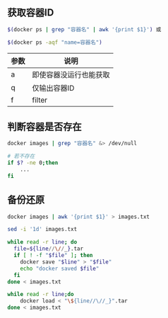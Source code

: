 <!--
 * @Description: 
 * @Version: 1.0
 * @Author: DaLao
 * @Email: dalao_li@163.com
 * @Date: 2021-03-15 10:21:24
 * @LastEditors: DaLao
 * @LastEditTime: 2022-02-20 18:09:05
-->


## 获取容器ID

```sh
$(docker ps | grep "容器名" | awk '{print $1}') 或

$(docker ps -aqf "name=容器名")
```

| 参数 | 说明                   |
| ---- | ---------------------- |
| a    | 即使容器没运行也能获取 |
| q    | 仅输出容器ID           |
| f    | filter                 |


## 判断容器是否存在

```sh
docker images | grep "容器名" &> /dev/null

# 若不存在
if $? -ne 0;then
    ...
fi
```

## 备份还原

```sh
docker images | awk '{print $1}' > images.txt

sed -i '1d' images.txt

while read -r line; do
  file=${line//\//_}.tar
  if [ ! -f "$file" ]; then
    docker save "$line" > "$file"
    echo "docker saved $file"
  fi
done < images.txt
```

```sh
while read -r line;do
    docker load < "\${line//\//_}".tar
done < images.txt
```
